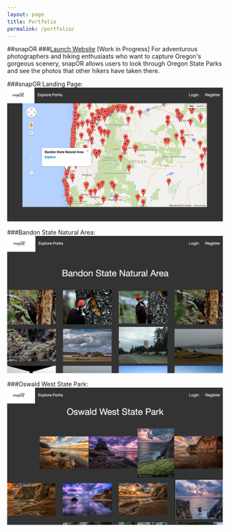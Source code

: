 ```yaml
---
layout: page
title: Portfolio
permalink: /portfolio/
---
```

  
##snapOR
###[Launch Website](http://snaporegon.herokuapp.com/)
[Work in Progress] For adventurous photographers and hiking enthusiasts who want to capture Oregon's gorgeous scenery, snapOR allows users to look through Oregon State Parks and see the photos that other hikers have taken there.   

  
###snapOR Landing Page:     
![snapOR Landing Page](/images/snapor-homepage.png "Homepage")
  
###Bandon State Natural Area:      
![snapOR Landing Page](/images/bandon-state-park.png "Bandon")
  
###Oswald West State Park:     
![snapOR Landing Page](/images/oswald-west.png "Oswald West")